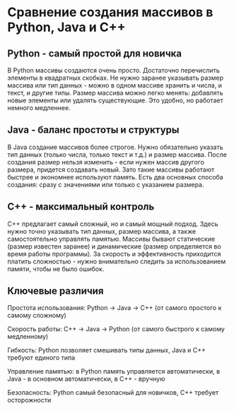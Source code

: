 # Сравнение создания массивов в Python, Java и C++

## Python - самый простой для новичка

В Python массивы создаются очень просто. Достаточно перечислить элементы в квадратных скобках. Не нужно заранее указывать размер массива или тип данных - можно в одном массиве хранить и числа, и текст, и другие типы. Размер массива можно легко менять: добавлять новые элементы или удалять существующие. Это удобно, но работает немного медленнее.

## Java - баланс простоты и структуры

В Java создание массивов более строгое. Нужно обязательно указать тип данных (только числа, только текст и т.д.) и размер массива. После создания размер нельзя изменить - если нужен массив другого размера, придется создавать новый. Зато такие массивы работают быстрее и экономнее используют память. Есть два основных способа создания: сразу с значениями или только с указанием размера.

## C++ - максимальный контроль

C++ предлагает самый сложный, но и самый мощный подход. Здесь нужно точно указывать тип данных, размер массива, а также самостоятельно управлять памятью. Массивы бывают статические (размер известен заранее) и динамические (размер определяется во время работы программы). За скорость и эффективность приходится платить сложностью - нужно внимательно следить за использованием памяти, чтобы не было ошибок.

## Ключевые различия

Простота использования: Python → Java → C++ (от самого простого к самому сложному)

Скорость работы: C++ → Java → Python (от самого быстрого к самому медленному)

Гибкость: Python позволяет смешивать типы данных, Java и C++ требуют единого типа

Управление памятью: в Python память управляется автоматически, в Java - в основном автоматически, в C++ - вручную

Безопасность: Python самый безопасный для новичков, C++ требует осторожности

